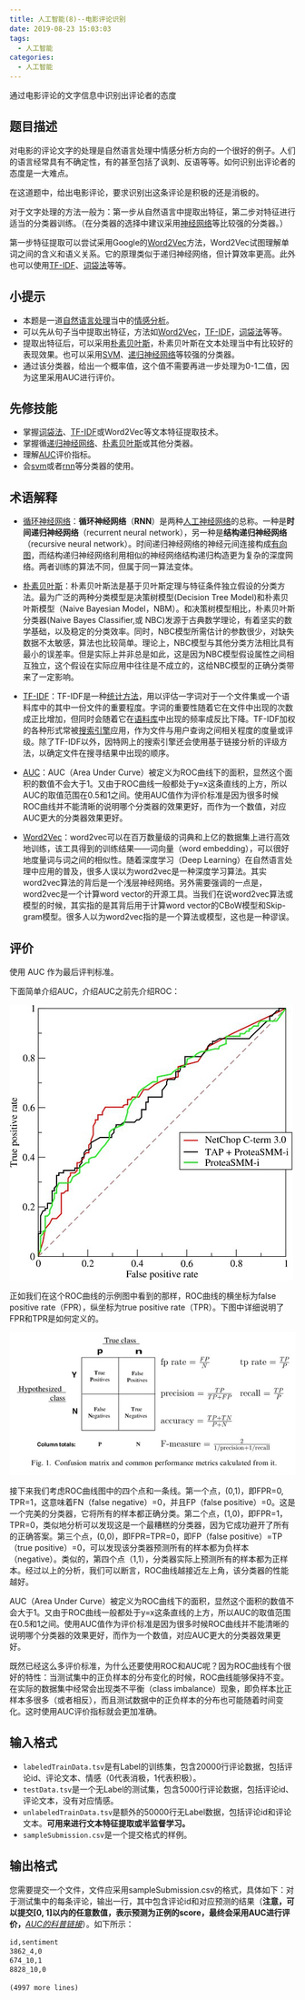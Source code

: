 ```yaml
---
title: 人工智能(8)--电影评论识别
date: 2019-08-23 15:03:03
tags:
  - 人工智能
categories: 
  - 人工智能
---
```


通过电影评论的文字信息中识别出评论者的态度

<!-- more -->

## 题目描述

对电影的评论文字的处理是自然语言处理中情感分析方向的一个很好的例子。人们的语言经常具有不确定性，有的甚至包括了讽刺、反语等等。如何识别出评论者的态度是一大难点。

在这道题中，给出电影评论，要求识别出这条评论是积极的还是消极的。

对于文字处理的方法一般为：第一步从自然语言中提取出特征，第二步对特征进行适当的分类器训练。（在分类器的选择中建议采用[神经网络](https://baike.baidu.com/item/神经网络/174248)等比较强的分类器。）

第一步特征提取可以尝试采用Google的[Word2Vec](https://www.cnblogs.com/iloveai/p/word2vec.html)方法，Word2Vec试图理解单词之间的含义和语义关系。它的原理类似于递归神经网络，但计算效率更高。此外也可以使用[TF-IDF](https://baike.baidu.com/item/tf-idf/8816134?fr=aladdin)、[词袋法](http://blog.csdn.net/u010213393/article/details/40987945)等等。

## 小提示

* 本题是一道[自然语言处理](https://baike.baidu.com/item/自然语言处理)当中的[情感分析](https://baike.baidu.com/item/情感分析器/8025608)。
* 可以先从句子当中提取出特征，方法如[Word2Vec](https://www.cnblogs.com/iloveai/p/word2vec.html)，[TF-IDF](https://baike.baidu.com/item/tf-idf/8816134?fr=aladdin)，[词袋法](http://blog.csdn.net/u010213393/article/details/40987945)等等。
* 提取出特征后，可以采用[朴素贝叶斯](https://baike.baidu.com/item/朴素贝叶斯)，朴素贝叶斯在文本处理当中有比较好的表现效果。也可以采用[SVM](https://baike.baidu.com/item/svm)、[递归神经网络](https://baike.baidu.com/item/递归神经网络)等较强的分类器。
* 通过该分类器，给出一个概率值，这个值不需要再进一步处理为0-1二值，因为这里采用AUC进行评价。

## 先修技能

* 掌握[词袋法](http://blog.csdn.net/u010213393/article/details/40987945)、[TF-IDF](https://baike.baidu.com/item/tf-idf)或Word2Vec等文本特征提取技术。
* 掌握循[递归神经网络](https://baike.baidu.com/item/递归神经网络)、[朴素贝叶斯](https://baike.baidu.com/item/朴素贝叶斯)或其他分类器。
* 理解[AUC](https://baike.baidu.com/item/AUC/2498115)评价指标。
* 会[svm](https://baike.baidu.com/item/svm)或者[rnn](https://baike.baidu.com/item/RNN)等分类器的使用。

## 术语解释

* [循环神经网络](https://baike.baidu.com/item/递归神经网络)：**循环神经网络**（**RNN**）是两种[人工神经网络](https://baike.baidu.com/item/人工神经网络)的总称。一种是**时间递归神经网络**（recurrent neural network），另一种是**结构递归神经网络**（recursive neural network）。时间递归神经网络的神经元间连接构成[有向图](https://baike.baidu.com/item/有向图)，而结构递归神经网络利用相似的神经网络结构递归构造更为复杂的深度网络。两者训练的算法不同，但属于同一算法变体。

* [朴素贝叶斯](https://baike.baidu.com/item/朴素贝叶斯)：朴素贝叶斯法是基于贝叶斯定理与特征条件独立假设的分类方法。最为广泛的两种分类模型是决策树模型\(Decision Tree Model\)和朴素贝叶斯模型（Naive Bayesian Model，NBM）。和决策树模型相比，朴素贝叶斯分类器\(Naive Bayes Classifier,或 NBC\)发源于古典数学理论，有着坚实的数学基础，以及稳定的分类效率。同时，NBC模型所需估计的参数很少，对缺失数据不太敏感，算法也比较简单。理论上，NBC模型与其他分类方法相比具有最小的误差率。但是实际上并非总是如此，这是因为NBC模型假设属性之间相互独立，这个假设在实际应用中往往是不成立的，这给NBC模型的正确分类带来了一定影响。

* [TF-IDF](https://baike.baidu.com/item/tf-idf)：TF-IDF是一种[统计方法](https://baike.baidu.com/item/统计方法)，用以评估一字词对于一个文件集或一个语料库中的其中一份文件的重要程度。字词的重要性随着它在文件中出现的次数成正比增加，但同时会随着它在[语料库](https://baike.baidu.com/item/语料库)中出现的频率成反比下降。TF-IDF加权的各种形式常被[搜索引擎](https://baike.baidu.com/item/搜索引擎)应用，作为文件与用户查询之间相关程度的度量或评级。除了TF-IDF以外，因特网上的搜索引擎还会使用基于链接分析的评级方法，以确定文件在搜寻结果中出现的顺序。

* [AUC](https://baike.baidu.com/item/AUC/2498115)：AUC（Area Under Curve）被定义为ROC曲线下的面积，显然这个面积的数值不会大于1。又由于ROC曲线一般都处于y=x这条直线的上方，所以AUC的取值范围在0.5和1之间。使用AUC值作为评价标准是因为很多时候ROC曲线并不能清晰的说明哪个分类器的效果更好，而作为一个数值，对应AUC更大的分类器效果更好。

* [Word2Vec](https://www.cnblogs.com/iloveai/p/word2vec.html)：word2vec可以在百万数量级的词典和上亿的数据集上进行高效地训练，该工具得到的训练结果——词向量（word embedding），可以很好地度量词与词之间的相似性。随着深度学习（Deep Learning）在自然语言处理中应用的普及，很多人误以为word2vec是一种深度学习算法。其实word2vec算法的背后是一个浅层神经网络。另外需要强调的一点是，word2vec是一个计算word vector的开源工具。当我们在说word2vec算法或模型的时候，其实指的是其背后用于计算word vector的CBoW模型和Skip-gram模型。很多人以为word2vec指的是一个算法或模型，这也是一种谬误。

## 评价

使用 AUC 作为最后评判标准。

下面简单介绍AUC，介绍AUC之前先介绍ROC：

![](/images/jiuzhang2.jpg)

正如我们在这个ROC曲线的示例图中看到的那样，ROC曲线的横坐标为false positive rate（FPR），纵坐标为true positive rate（TPR）。下图中详细说明了FPR和TPR是如何定义的。

![](/images/jiuzhang1.jpg)

接下来我们考虑ROC曲线图中的四个点和一条线。第一个点，\(0,1\)，即FPR=0, TPR=1，这意味着FN（false negative）=0，并且FP（false positive）=0。这是一个完美的分类器，它将所有的样本都正确分类。第二个点，\(1,0\)，即FPR=1，TPR=0，类似地分析可以发现这是一个最糟糕的分类器，因为它成功避开了所有的正确答案。第三个点，\(0,0\)，即FPR=TPR=0，即FP（false positive）=TP（true positive）=0，可以发现该分类器预测所有的样本都为负样本（negative）。类似的，第四个点（1,1），分类器实际上预测所有的样本都为正样本。经过以上的分析，我们可以断言，ROC曲线越接近左上角，该分类器的性能越好。

AUC（Area Under Curve）被定义为ROC曲线下的面积，显然这个面积的数值不会大于1。又由于ROC曲线一般都处于y=x这条直线的上方，所以AUC的取值范围在0.5和1之间。使用AUC值作为评价标准是因为很多时候ROC曲线并不能清晰的说明哪个分类器的效果更好，而作为一个数值，对应AUC更大的分类器效果更好。

既然已经这么多评价标准，为什么还要使用ROC和AUC呢？因为ROC曲线有个很好的特性：当测试集中的正负样本的分布变化的时候，ROC曲线能够保持不变。在实际的数据集中经常会出现类不平衡（class imbalance）现象，即负样本比正样本多很多（或者相反），而且测试数据中的正负样本的分布也可能随着时间变化。这时使用AUC评价指标就会更加准确。

## 输入格式

* `labeledTrainData.tsv`是有Label的训练集，包含20000行评论数据，包括评论id、评论文本、情感（0代表消极，1代表积极）。
* `testData.tsv`是一个无Label的测试集，包含5000行评论数据，包括评论id、评论文本，没有对应情感。
* `unlabeledTrainData.tsv`是额外的50000行无Label数据，包括评论id和评论文本。**可用来进行文本特征提取或半监督学习。**
* `sampleSubmission.csv`是一个提交格式的样例。

## 输出格式

您需要提交一个文件，文件应采用sampleSubmission.csv的格式，具体如下：对于测试集中的每条评论，输出一行，其中包含评论id和对应预测的结果（**注意，可以提交\[0, 1\]以内的任意数值，表示预测为正例的score，最终会采用AUC进行评价，**[*AUC的科普链接*](https://baike.baidu.com/item/AUC/19282953?fr=aladdin)）。如下所示：

```
id,sentiment
3862_4,0
674_10,1
8828_10,0

(4997 more lines)
```